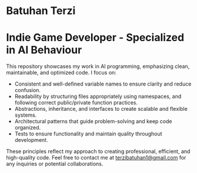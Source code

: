# Batuhan Terzi
# Indie Game Developer - Specialized in AI Behaviour

<!--
**terzibatuhan/terzibatuhan** is a ✨ _special_ ✨ repository because its `README.md` (this file) appears on your GitHub profile.

Here are some ideas to get you started:

- 🔭 I’m currently working on ...
- 🌱 I’m currently learning ...
- 👯 I’m looking to collaborate on ...
- 🤔 I’m looking for help with ...
- 💬 Ask me about ...
- 📫 How to reach me: ...
- 😄 Pronouns: ...
- ⚡ Fun fact: ...
-->
This repository showcases my work in AI programming, emphasizing clean, maintainable, and optimized code. I focus on:

* Consistent and well-defined variable names to ensure clarity and reduce confusion.
* Readability by structuring files appropriately using namespaces, and following correct public/private function practices.
* Abstractions, inheritance, and interfaces to create scalable and flexible systems.
* Architectural patterns that guide problem-solving and keep code organized.
* Tests to ensure functionality and maintain quality throughout development.

These principles reflect my approach to creating professional, efficient, and high-quality code. Feel free to contact me at terzibatuhan1@gmail.com for any inquiries or potential collaborations.
